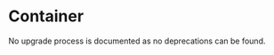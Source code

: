 <!-- NOTE: THIS FILE IS AUTOGENERATED. DO NOT EDIT BY HAND. -->
<!-- see templates/registry/markdown/attribute_namespace.md.j2 -->

# Container

No upgrade process is documented as no deprecations can be found.
